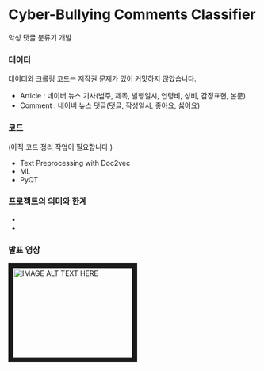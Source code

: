 # Cyber-Bullying Comments Classifier
악성 댓글 분류기 개발

### 데이터
데이터와 크롤링 코드는 저작권 문제가 있어 커밋하지 않았습니다.

* Article : 네이버 뉴스 기사(범주, 제목, 발행일시, 연령비, 성비, 감정표현, 본문)
* Comment : 네이버 뉴스 댓글(댓글, 작성일시, 좋아요, 싫어요)

### 코드
(아직 코드 정리 작업이 필요합니다.)
* Text Preprocessing with Doc2vec
* ML
* PyQT

### 프로젝트의 의미와 한계
* 
* 

### 발표 영상
<a href="https://www.youtube.com/watch?v=TkLrDL0XnkM" target="_blank"><img src="http://img.youtube.com/vi/TkLrDL0XnkM/0.jpg" 
alt="IMAGE ALT TEXT HERE" width="240" height="180" border="10" /></a>
